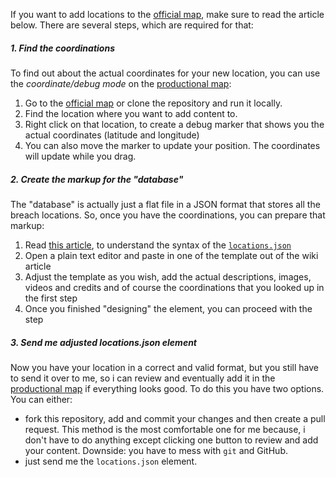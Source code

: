 If you want to add locations to the [official map](http://gta5-map.github.io), make sure to read the article below. There are several steps, which are required for that:

##### 1. Find the coordinations

To find out about the actual coordinates for your new location, you can use the _coordinate/debug mode_ on the [productional map](http://gta5-map.github.io):

1. Go to the [official map](http://gta5-map.github.io) or clone the repository and run it locally.
1. Find the location where you want to add content to.
1. Right click on that location, to create a debug marker that shows you the actual coordinates (latitude and longitude)
1. You can also move the marker to update your position. The coordinates will update while you drag.

##### 2. Create the markup for the "database"

The "database" is actually just a flat file in a JSON format that stores all the breach locations. So, once you have the coordinations, you can prepare that markup:

1. Read [this article](https://github.com/gta5-map/gta5-map.github.io/wiki/Format-of-locations.json), to understand the syntax of the [`locations.json`](locations.json)
1. Open a plain text editor and paste in one of the template out of the wiki article
1. Adjust the template as you wish, add the actual descriptions, images, videos and credits and of course the coordinations that you looked up in the first step
1. Once you finished "designing" the element, you can proceed with the step

##### 3. Send me adjusted locations.json element

Now you have your location in a correct and valid format, but you still have to send it over to me, so i can review and eventually add it in the [productional map](http://gta5-map.github.io) if everything looks good. To do this you have two options. You can either:

* fork this repository, add and commit your changes and then create a pull request. This method is the most comfortable one for me because, i don't have to do anything except clicking one button to review and add your content. Downside: you have to mess with `git` and GitHub.
* just send me the `locations.json` element. 